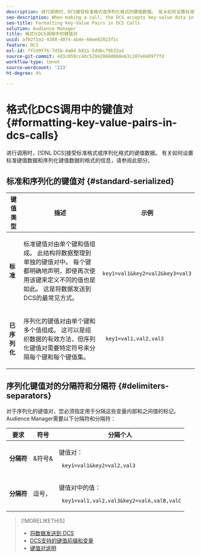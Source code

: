 ```yaml
---
description: 进行调用时，DCS接受标准格式或序列化格式的键值数据。 有关如何设置标准键值数据和序列化键值数据的格式的信息，请参阅此部分。
seo-description: When making a call, the DCS accepts key-value data in standard or serialized format. Review this section for information about how to format standard and serialized key-value data.
seo-title: Formatting Key-Value Pairs in DCS Calls
solution: Audience Manager
title: 格式化DCS调用中的键值对
uuid: af02f2a1-4388-4074-ab4e-66ee82023f1c
feature: DCS
exl-id: ff2d9ff6-7d5b-4a0d-b831-5d9bc79b32a1
source-git-commit: 4d3c859cc4dc5294286680b0e63c287e0409f7fd
workflow-type: tm+mt
source-wordcount: '223'
ht-degree: 4%

---
```


# 格式化DCS调用中的键值对 {#formatting-key-value-pairs-in-dcs-calls}

进行调用时，[!DNL DCS]接受标准格式或序列化格式的键值数据。 有关如何设置标准键值数据和序列化键值数据的格式的信息，请参阅此部分。

## 标准和序列化的键值对 {#standard-serialized}

<table id="table_A220F9B359F34C6EA7B83618FC22EE3A"> 
 <thead> 
  <tr> 
   <th colname="col1" class="entry"> 键值类型 </th> 
   <th colname="col2" class="entry"> 描述 </th> 
   <th colname="col3" class="entry"> 示例 </th> 
  </tr> 
 </thead>
 <tbody> 
  <tr> 
   <td colname="col1"> <b>标准</b> </td> 
   <td colname="col2"> <p>标准键值对由单个键和值组成。 此结构将数据整理到单独的键值对中。 每个键都明确地声明，即使再次使用该键来定义不同的值也是如此。 这是将数据发送到DCS的最常见方式。 </p> </td>
   <td colname="col3"> <code> key1=val1&amp;key2=val2&amp;key3=val3</code> </td>
  </tr>
  <tr> 
   <td colname="col1"> <b>已序列化</b> </td> 
   <td colname="col2"> <p>序列化的键值对由单个键和多个值组成。 这可以是组织数据的有效方法，但序列化键值对需要特定符号来分隔每个键和每个键值集。 </p> </td> 
   <td colname="col3"> <code> key1=val1,val2,val3</code> </td> 
  </tr>
 </tbody>
</table>

## 序列化键值对的分隔符和分隔符 {#delimiters-separators}

对于序列化的键值对，您必须指定用于分隔这些变量内部和之间值的标记。 Audience Manager需要以下分隔符和分隔符：

<table id="table_8FD4E6B9506943AEA619D4089913ECBC"> 
 <thead> 
  <tr> 
   <th colname="col1" class="entry"> 要求 </th> 
   <th colname="col2" class="entry"> 符号 </th> 
   <th colname="col3" class="entry"> 分隔个人 </th> 
  </tr>
 </thead>
 <tbody> 
  <tr> 
   <td colname="col1"><b>分隔符</b> </td> 
   <td colname="col2"> &amp;符号&amp; </td> 
   <td colname="col3"> <p>键值对： </p> <p><code> key1=val1&amp;key2=val2,val3</code> </p> </td> 
  </tr> 
  <tr> 
   <td colname="col1"><b>分隔符</b> </td> 
   <td colname="col2"> 逗号， </td> 
   <td colname="col3"> <p>键值对中的值： </p> <p><code> key1=val1,val2,val3&amp;key2=valA,valB,valC</code> </p> </td> 
  </tr> 
 </tbody> 
</table>

>[!MORELIKETHIS]
>
>* [将数据发送到 DCS](../../../api/dcs-intro/dcs-event-calls/dcs-url-send.md)
>* [DCS支持的键值前缀和变量](../../../api/dcs-intro/dcs-api-reference/dcs-keys.md)
>* [键值对说明](../../../reference/key-value-pairs-explained.md)
